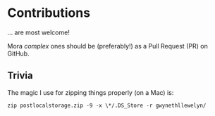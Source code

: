 # Contributions

... are most welcome!

Mora _complex_ ones should be (preferably!) as a Pull Request (PR) on GitHub.

## Trivia

The magic I use for zipping things properly (on a Mac) is:

`zip postlocalstorage.zip -9 -x \*/.DS_Store -r gwynethllewelyn/`
